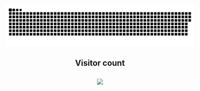 ![Snake](https://github.com/nullzeal/nullzeal/blob/output/github-contribution-grid-snake-dark.svg)
  
</picture>
<h2 align="center">
  Visitor count<br><br>
  <img src="https://profile-counter.glitch.me/nullzeal/count.svg" />
<h2>

